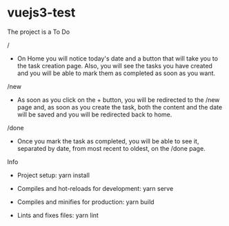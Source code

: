 # vuejs3-test

The project is a To Do

/
- On Home you will notice today's date and a button that will take you to the task creation page. Also, you will see the tasks you have created and you will be able to mark them as completed as soon as you want.

/new
- As soon as you click on the + button, you will be redirected to the /new page and, as soon as you create the task, both the content and the date will be saved and you will be redirected back to home.

/done
- Once you mark the task as completed, you will be able to see it, separated by date, from most recent to oldest, on the /done page.

Info
- Project setup: yarn install

- Compiles and hot-reloads for development: yarn serve

- Compiles and minifies for production: yarn build

- Lints and fixes files: yarn lint
